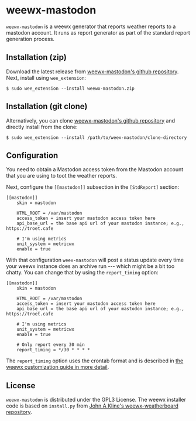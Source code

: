 # weewx-mastodon

`weewx-mastodon` is a weewx generator that reports weather reports to a mastodon account.
It runs as report generator as part of the standard report generation process.

## Installation (zip)

Download the latest release from [weewx-mastodon's github repository](https://github.com/dirkhusemann/weewx-mastodon).
Next, install using `wee_extension`:

    $ sudo wee_extension --install weewx-mastodon.zip

## Installation (git clone)

Alternatively, you can clone [weewx-mastodon's github repository](https://github.com/dirkhusemann/weewx-mastodon) and directly install from the clone:

    $ sudo wee_extension --install /path/to/weex-mastodon/clone-directory

## Configuration

You need to obtain a Mastodon access token from the Mastodon account that you are using to toot the weather reports. 

Next, configure the `[[mastodon]]` subsection in the `[StdReport]` section:

    [[mastodon]]
        skin = mastodon

        HTML_ROOT = /var/mastodon
        access_token = insert your mastodon access token here
        api_base_url = the base api url of your mastodon instance; e.g., https://troet.cafe

		# I'm using metrics
        unit_system = metricwx
        enable = true

With that configuration `weex-mastodon` will post a status update every time your weewx instance does an archive run --- which might be a bit too chatty. 
You can change that by using the `report_timing` option:

    [[mastodon]]
        skin = mastodon

        HTML_ROOT = /var/mastodon
        access_token = insert your mastodon access token here
        api_base_url = the base api url of your mastodon instance; e.g., https://troet.cafe

		# I'm using metrics
        unit_system = metricwx
        enable = true

	    # Only report every 30 min
        report_timing = */30 * * * *
		
The `report_timing` option uses the crontab format and is described in [the weewx customization guide in more detail](https://www.weewx.com/docs/customizing.htm#customizing_gen_time).

## License

`weewx-mastodon` is distributed under the GPL3 License. 
The weewx installer code is based on `install.py` from [John A Kline's weewx-weatherboard repository](https://github.com/chaunceygardiner/weewx-weatherboard).